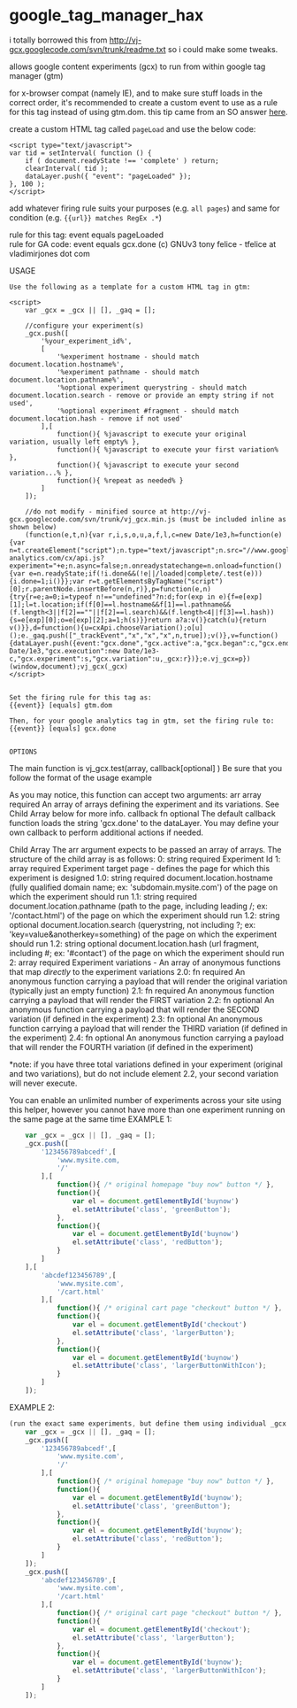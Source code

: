 google_tag_manager_hax
======================

i totally borrowed this from http://vj-gcx.googlecode.com/svn/trunk/readme.txt so i could make some tweaks.  

allows google content experiments (gcx) to run from within google tag manager (gtm)  

for x-browser compat (namely IE), and to make sure stuff loads in the correct order, it's recommended to create a custom event to use as a rule for this tag instead of using gtm.dom. this tip came from an SO answer [here](http://stackoverflow.com/a/21576831).  

create a custom HTML tag called `pageLoad` and use the below code:  

````javscript
<script type="text/javascript">
var tid = setInterval( function () {
    if ( document.readyState !== 'complete' ) return;
    clearInterval( tid );
    dataLayer.push({ "event": "pageLoaded" });
}, 100 );
</script>
````

add whatever firing rule suits your purposes (e.g. `all pages`) and same for condition (e.g. `{{url}} matches RegEx .*`)  

rule for this tag: event equals pageLoaded  
rule for GA code: event equals gcx.done
(c) GNUv3 tony felice - tfelice at vladimirjones dot com

USAGE
~~~~~~~~~~~~~~~~~~~~~~~~~~~~~~~~~~~~~~~~~~~~~~~~~~~~~~~~~~~~
Use the following as a template for a custom HTML tag in gtm:

<script>
	var _gcx = _gcx || [], _gaq = [];
	
	//configure your experiment(s)
	_gcx.push([
		'%your_experiment_id%',
		[
			'%experiment hostname - should match document.location.hostname%',
			'%experiment pathname - should match document.location.pathname%',
			'%optional experiment querystring - should match document.location.search - remove or provide an empty string if not used',
			'%optional experiment #fragment - should match document.location.hash - remove if not used'
		],[
			function(){ %javascript to execute your original variation, usually left empty% },
			function(){ %javascript to execute your first variation% },
			function(){ %javascript to execute your second variation...% },
			function(){ %repeat as needed% }
		]
	]);
	
	//do not modify - minified source at http://vj-gcx.googlecode.com/svn/trunk/vj_gcx.min.js (must be included inline as shown below) 
	(function(e,t,n){var r,i,s,o,u,a,f,l,c=new Date/1e3,h=function(e){var n=t.createElement("script");n.type="text/javascript";n.src="//www.google-analytics.com/cx/api.js?experiment="+e;n.async=false;n.onreadystatechange=n.onload=function(){var e=n.readyState;if(!i.done&&(!e||/loaded|complete/.test(e))){i.done=1;i()}};var r=t.getElementsByTagName("script")[0];r.parentNode.insertBefore(n,r)},p=function(e,n){try{r=e;a=0;i=typeof n!=="undefined"?n:d;for(exp in e){f=e[exp][1];l=t.location;if(f[0]==l.hostname&&f[1]==l.pathname&&(f.length<3||f[2]==""||f[2]==l.search)&&(f.length<4||f[3]==l.hash)){s=e[exp][0];o=e[exp][2];a=1;h(s)}}return a?a:v()}catch(u){return v()}},d=function(){u=cxApi.chooseVariation();o[u]();e._gaq.push(["_trackEvent","x","x","x",n,true]);v()},v=function(){dataLayer.push({event:"gcx.done","gcx.active":a,"gcx.began":c,"gcx.ended":new Date/1e3,"gcx.execution":new Date/1e3-c,"gcx.experiment":s,"gcx.variation":u,_gcx:r})};e.vj_gcx=p})(window,document);vj_gcx(_gcx)
</script>


Set the firing rule for this tag as:
{{event}} [equals] gtm.dom

Then, for your google analytics tag in gtm, set the firing rule to:
{{event}} [equals] gcx.done


OPTIONS
~~~~~~~~~~~~~~~~~~~~~~~~~~~~~~~~~~~~~~~~~~~~~~~~~~~~~~~~~~~~
The main function is vj_gcx.test(array, callback[optional] )
Be sure that you follow the format of the usage example

As you may notice, this function can accept two arguments:
arr			array	required	An array of arrays defining the experiment and its variations.  See Child Array below for more info.
callback	fn		optional	The default callback function loads the string 'gcx.done' to the dataLayer.  You may define your own callback to perform additional actions if needed.

Child Array
The arr argument expects to be passed an array of arrays.
The structure of the child array is as follows:
0:		string	required	Experiment Id
1:		array	required	Experiment target page - defines the page for which this experiment is designed
1.0:	string	required	document.location.hostname (fully qualified domain name; ex: 'subdomain.mysite.com') of the page on which the experiment should run
1.1:	string	required	document.location.pathname (path to the page, including leading /; ex: '/contact.html') of the page on which the experiment should run
1.2:	string	optional	document.location.search (querystring, not including ?; ex: 'key=value&anotherkey=something) of the page on which the experiment should run
1.2:	string	optional	document.location.hash (url fragment, including #; ex: '#contact') of the page on which the experiment should run
2:		array	required	Experiment variations - An array of anonymous functions that map _directly_ to the experiment variations
2.0:	fn		required	An anonymous function carrying a payload that will render the original variation (typically just an empty function)
2.1:	fn		required	An anonymous function carrying a payload that will render the FIRST variation
2.2:	fn		optional	An anonymous function carrying a payload that will render the SECOND variation (if defined in the experiment)
2.3:	fn		optional	An anonymous function carrying a payload that will render the THIRD variation (if defined in the experiment)
2.4:	fn		optional	An anonymous function carrying a payload that will render the FOURTH variation (if defined in the experiment)

*note: if you have three total variations defined in your experiment (original and two variations), but do not include element 2.2, your second variation will never execute.

You can enable an unlimited number of experiments across your site using this helper, however you cannot have more than one experiment running on the same page at the same time
EXAMPLE 1:
````javascript
	var _gcx = _gcx || [], _gaq = [];
	_gcx.push([
		'123456789abcedf',[
			'www.mysite.com,
			'/'
		],[
			function(){ /* original homepage "buy now" button */ },
			function(){
				var el = document.getElementById('buynow')
				el.setAttribute('class', 'greenButton');
			},
			function(){
				var el = document.getElementById('buynow')
				el.setAttribute('class', 'redButton');
			}
		]
	],[
		'abcdef123456789',[
			'www.mysite.com',
			'/cart.html'
		],[
			function(){ /* original cart page "checkout" button */ },
			function(){
				var el = document.getElementById('checkout')
				el.setAttribute('class', 'largerButton');
			},
			function(){
				var el = document.getElementById('buynow')
				el.setAttribute('class', 'largerButtonWithIcon');
			}
		]
	]);
````
EXAMPLE 2:
````javascript
(run the exact same experiments, but define them using individual _gcx.push() statements)
	var _gcx = _gcx || [], _gaq = [];
	_gcx.push([
		'123456789abcedf',[
			'www.mysite.com',
			'/'
		],[
			function(){ /* original homepage "buy now" button */ },
			function(){
				var el = document.getElementById('buynow');
				el.setAttribute('class', 'greenButton');
			},
			function(){
				var el = document.getElementById('buynow');
				el.setAttribute('class', 'redButton');
			}
		]
	]);
	_gcx.push([
		'abcdef123456789',[
			'www.mysite.com',
			'/cart.html'
		],[
			function(){ /* original cart page "checkout" button */ },
			function(){
				var el = document.getElementById('checkout');
				el.setAttribute('class', 'largerButton');
			},
			function(){
				var el = document.getElementById('buynow');
				el.setAttribute('class', 'largerButtonWithIcon');
			}
		]
	]);
````
